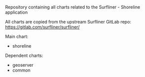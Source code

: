 Repository containing all charts related to the Surfliner - Shoreline application

All charts are copied from the upstream Surfliner GitLab repo: https://gitlab.com/surfliner/surfliner/

Main chart:
* shoreline

Dependent charts:
* geoserver
* common